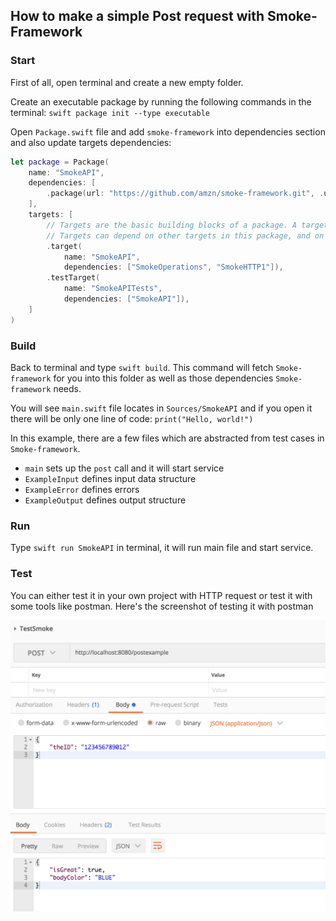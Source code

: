 ## How to make a simple Post request with Smoke-Framework

### Start
First of all, open terminal and create a new empty folder.

Create an executable package by running the following commands in the terminal:
`swift package init --type executable`

Open `Package.swift` file and add `smoke-framework` into dependencies section and also update targets dependencies:

```swift
let package = Package(
    name: "SmokeAPI",
    dependencies: [
        .package(url: "https://github.com/amzn/smoke-framework.git", .upToNextMajor(from: "0.6.0"))
    ],
    targets: [
        // Targets are the basic building blocks of a package. A target can define a module or a test suite.
        // Targets can depend on other targets in this package, and on products in packages which this package depends on.
        .target(
            name: "SmokeAPI",
            dependencies: ["SmokeOperations", "SmokeHTTP1"]),
        .testTarget(
            name: "SmokeAPITests",
            dependencies: ["SmokeAPI"]),
    ]
)
```

### Build

Back to terminal and type `swift build`. This command will fetch `Smoke-framework` for you into this folder as well as those dependencies `Smoke-framework` needs. 

You will see `main.swift` file locates in `Sources/SmokeAPI` and if you open it there will be only one line of code:  `print("Hello, world!")`

In this example, there are a few files which are abstracted from test cases in `Smoke-framework`.

* `main` sets up the `post` call and it will start service 
* `ExampleInput` defines input data structure
* `ExampleError` defines errors 
* `ExampleOutput` defines output structure

### Run

Type `swift run SmokeAPI` in terminal, it will run main file and start service.

### Test

You can either test it in your own project with HTTP request or test it with some tools like postman.
Here's the screenshot of testing it with postman


![Postman test result](https://raw.githubusercontent.com/alexliubj/smoke-framework/Example/Example/TestResult.png)

